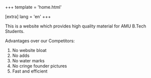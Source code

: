 +++
template = 'home.html'

[extra]
lang = 'en'
+++

This is a website which provides high quality material for AMU B.Tech Students.

Advantages over our Competitors:
1. No website bloat
2. No adds
3. No water marks
4. No cringe founder pictures
5. Fast and efficient

